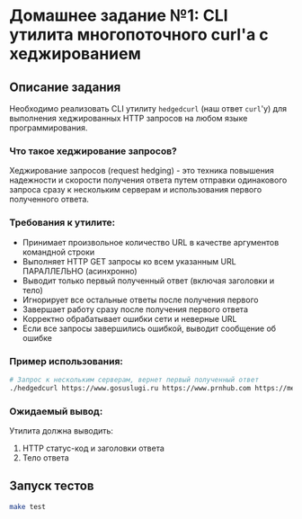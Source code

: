 # Домашнее задание №1: CLI утилита многопоточного curl'a с хеджированием

## Описание задания

Необходимо реализовать CLI утилиту `hedgedcurl` (наш ответ `curl`'у) для выполнения хеджированных HTTP запросов на любом языке программирования.

### Что такое хеджирование запросов?

Хеджирование запросов (request hedging) - это техника повышения надежности и скорости получения ответа путем отправки одинакового запроса сразу к нескольким серверам и использования первого полученного ответа.

### Требования к утилите:

- Принимает произвольное количество URL в качестве аргументов командной строки
- Выполняет HTTP GET запросы ко всем указанным URL ПАРАЛЛЕЛЬНО (асинхронно)
- Выводит только первый полученный ответ (включая заголовки и тело)
- Игнорирует все остальные ответы после получения первого
- Завершает работу сразу после получения первого ответа
- Корректно обрабатывает ошибки сети и неверные URL
- Если все запросы завершились ошибкой, выводит сообщение об ошибке

### Пример использования:

```bash
# Запрос к нескольким серверам, вернет первый полученный ответ
./hedgedcurl https://www.gosuslugi.ru https://www.prnhub.com https://memepedia.ru https://www.dota2.com
```

### Ожидаемый вывод:

Утилита должна выводить:
1. HTTP статус-код и заголовки ответа
2. Тело ответа

## Запуск тестов

```bash
make test
```
